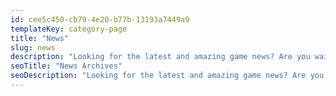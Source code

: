 ```yaml
---
id: cee5c450-cb79-4e20-b77b-13193a7449a9
templateKey: category-page
title: "News"
slug: news
description: "Looking for the latest and amazing game news? Are you waiting for new game launch? Want to read about all the latest and hottest game anticipations? We are here to provide you the information that you need to know and want to know about the world of games."
seoTitle: "News Archives"
seoDescription: "Looking for the latest and amazing game news? Are you waiting for new game launch? Want to read about all the latest and hottest game anticipations?"
---
```

